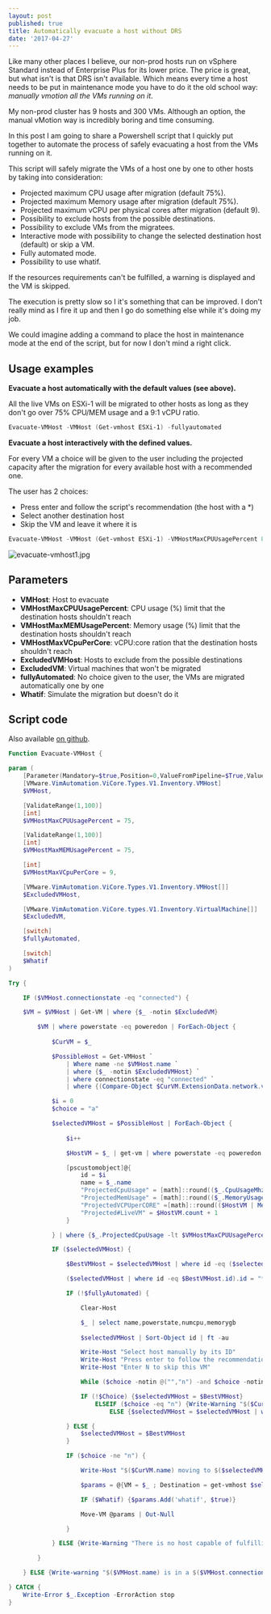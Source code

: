 ```yaml
---
layout: post
published: true
title: Automatically evacuate a host without DRS
date: '2017-04-27'
---
```

Like many other places I believe, our non-prod hosts run on vSphere Standard instead of Enterprise Plus for its lower price. The price is great, but what isn't is that DRS isn't available. Which means every time a host needs to be put in maintenance mode you have to do it the old school way: _manually vmotion all the VMs running on it_.

My non-prod cluster has 9 hosts and 300 VMs. Although an option, the manual vMotion way is incredibly boring and time consuming.

In this post I am going to share a Powershell script that I quickly put together to automate the process of safely evacuating a host from the VMs running on it. 

This script will safely migrate the VMs of a host one by one to other hosts by taking into consideration:

- Projected maximum CPU usage after migration (default 75%).
- Projected maximum Memory usage after migration (default 75%).
- Projected maximum vCPU per physical cores after migration (default 9).
- Possibility to exclude hosts from the possible destinations.
- Possibility to exclude VMs from the migratees.
- Interactive mode with possibility to change the selected destination host (default) or skip a VM.
- Fully automated mode.
- Possibility to use whatif.

If the resources requirements can't be fulfilled, a warning is displayed and the VM is skipped.

The execution is pretty slow so I it's something that can be improved. I don't really mind as I fire it up and then I go do something else while it's doing my job. 

We could imagine adding a command to place the host in maintenance mode at the end of the script, but for now I don't mind a right click.

## Usage examples

**Evacuate a host automatically with the default values (see above).**

All the live VMs on ESXi-1 will be migrated to other hosts as long as they don't go over 75% CPU/MEM usage and a 9:1 vCPU ratio.

```powershell
Evacuate-VMHost -VMHost (Get-vmhost ESXi-1) -fullyautomated
```

**Evacuate a host interactively with the defined values.**

For every VM a choice will be given to the user including the projected capacity after the migration for every available host with a recommended one.

The user has 2 choices:

- Press enter and follow the script's recommendation (the host with a *)
- Select another destination host
- Skip the VM and leave it where it is

```powershell
Evacuate-VMHost -VMHost (Get-vmhost ESXi-1) -VMHostMaxCPUUsagePercent 80 -VMHostMaxMEMUsagePercent 85 -VMHostMaxVCpuPerCore 10
```

![evacuate-vmhost1.jpg]({{site.baseurl}}/img/evacuate-vmhost1.jpg)

## Parameters

- **VMHost**: Host to evacuate
- **VMHostMaxCPUUsagePercent**: CPU usage (%) limit that the destination hosts shouldn't reach
- **VMHostMaxMEMUsagePercent**: Memory usage (%) limit that the destination hosts shouldn't reach
- **VMHostMaxVCpuPerCore**: vCPU:core ration that the destination hosts shouldn't reach
- **ExcludedVMHost**: Hosts to exclude from the possible destinations
- **ExcludedVM**: Virtual machines that won't be migrated
- **fullyAutomated**: No choice given to the user, the VMs are migrated automatically one by one
- **Whatif**: Simulate the migration but doesn't do it

## Script code

Also available [on github](https://github.com/vxav/Scripting/blob/master/Evacuate-VMHost.ps1).

```powershell
Function Evacuate-VMHost {

param (
    [Parameter(Mandatory=$true,Position=0,ValueFromPipeline=$True,ValueFromPipelineByPropertyname=$True)]
    [VMware.VimAutomation.ViCore.Types.V1.Inventory.VMHost]
    $VMHost,

    [ValidateRange(1,100)]
    [int]
    $VMHostMaxCPUUsagePercent = 75,

    [ValidateRange(1,100)]
    [int]
    $VMHostMaxMEMUsagePercent = 75,

    [int]
    $VMHostMaxVCpuPerCore = 9,

    [VMware.VimAutomation.ViCore.Types.V1.Inventory.VMHost[]]
    $ExcludedVMHost,

    [VMware.VimAutomation.ViCore.types.V1.Inventory.VirtualMachine[]]
    $ExcludedVM,

    [switch]
    $fullyAutomated,

    [switch]
    $Whatif
)

Try {

    IF ($VMHost.connectionstate -eq "connected") {

    $VM = $VMHost | Get-VM | where {$_ -notin $ExcludedVM}

        $VM | where powerstate -eq poweredon | ForEach-Object {
        
            $CurVM = $_

            $PossibleHost = Get-VMHost `
                | Where name -ne $VMHost.name `
                | where {$_ -notin $ExcludedVMHost} `
                | where connectionstate -eq "connected" `
                | where {(Compare-Object $CurVM.ExtensionData.network.value $_.ExtensionData.network.value).sideindicator -notcontains "<="}

            $i = 0
            $choice = "a"

            $selectedVMHost = $PossibleHost | ForEach-Object {
            
                $i++

                $HostVM = $_ | get-vm | where powerstate -eq poweredon

                [pscustomobject]@{
                    id = $i
                    name = $_.name
                    "ProjectedCpuUsage" = [math]::round(($_.CpuUsageMhz + $CurVM.ExtensionData.Runtime.MaxCpuUsage) / $_.CpuTotalMhz * 100,1)
                    "ProjectedMemUsage" = [math]::round(($_.MemoryUsageMB + $CurVM.memoryMB) / $_.MemoryTotalMB * 100,1)
                    "ProjectedVCPUperCORE" =[math]::round(($HostVM | Measure-Object -Property numcpu -Sum).sum / $_.NumCpu,1)
                    "Projected#LiveVM" = $HostVM.count + 1
                }

            } | where {$_.ProjectedCpuUsage -lt $VMHostMaxCPUUsagePercent -and $_.ProjectedMemUsage -lt $VMHostMaxMEMUsagePercent -and $_.ProjectedVCPUperCORE -lt $VMHostMaxVCpuPerCore}

            IF ($selectedVMHost) {

                $BestVMHost = $selectedVMHost | where id -eq ($selectedVMHost | select id,@{l="sum";e={$_.ProjectedCpuUsage + $_.ProjectedMemUsage}} | Sort-Object sum | select -First 1).id

                ($selectedVMHost | where id -eq $BestVMHost.id).id = "*"

                IF (!$fullyAutomated) {

                    Clear-Host

                    $_ | select name,powerstate,numcpu,memorygb
                
                    $selectedVMHost | Sort-Object id | ft -au

                    Write-Host "Select host manually by its ID"
                    Write-Host "Press enter to follow the recommendation ( * )"
                    Write-Host "Enter N to skip this VM"

                    While ($choice -notin @("","n") -and $choice -notin (1..$i)) { $choice = Read-Host " " }

                    IF (!$Choice) {$selectedVMHost = $BestVMHost}
                        ELSEIF ($choice -eq "n") {Write-Warning "$($CurVM.name) skipped"}
                            ELSE {$selectedVMHost = $selectedVMHost | where id -eq $Choice}

                } ELSE {
                    $selectedVMHost = $BestVMHost
                }

                IF ($choice -ne "n") {

                    Write-Host "$($CurVM.name) moving to $($selectedVMHost.name)" -ForegroundColor green

                    $params = @{VM = $_ ; Destination = get-vmhost $selectedVMHost.name}

                    IF ($Whatif) {$params.Add('whatif', $true)}

                    Move-VM @params | Out-Null

                }

            } ELSE {Write-Warning "There is no host capable of fulfilling the destination resource requirements"}

        }

    } ELSE {Write-warning "$($VMHost.name) is in a $($VMHost.connectionstate) state"}

} CATCH {
    Write-Error $_.Exception -ErrorAction stop
}
```
